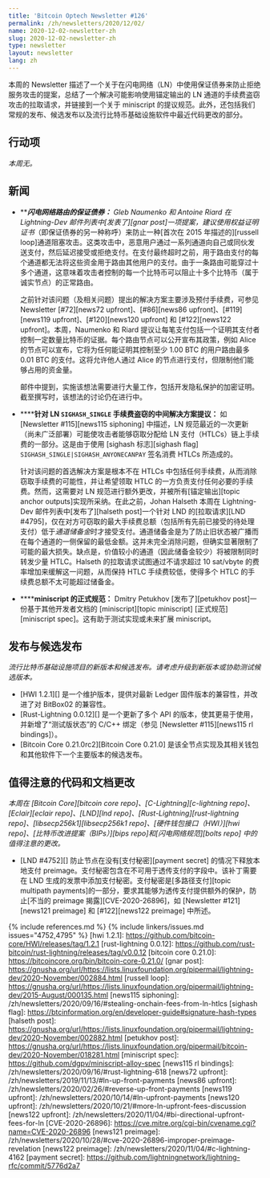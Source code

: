 ```yaml
---
title: 'Bitcoin Optech Newsletter #126'
permalink: /zh/newsletters/2020/12/02/
name: 2020-12-02-newsletter-zh
slug: 2020-12-02-newsletter-zh
type: newsletter
layout: newsletter
lang: zh
---
```

本周的 Newsletter 描述了一个关于在闪电网络（LN）中使用保证债券来防止拒绝服务攻击的提案，总结了一个解决可能影响使用锚定输出的 LN 通道的手续费盗窃攻击的拉取请求，并链接到一个关于 miniscript 的提议规范。此外，还包括我们常规的发布、候选发布以及流行比特币基础设施软件中最近代码更改的部分。

## 行动项

*本周无。*

## 新闻

- **<!--fidelity-bonds-for-ln-routing-->****闪电网络路由的保证债券：** Gleb Naumenko 和 Antoine Riard 在 Lightning-Dev 邮件列表中[发表了][gnar post]一项提案，建议使用*权益证明证书*（即保证债券的另一种称呼）来防止一种[首次在 2015 年描述的][russell loop]通道阻塞攻击。这类攻击中，恶意用户通过一系列通道向自己或同伙发送支付，然后延迟接受或拒绝支付。在支付最终超时之前，用于路由支付的每个通道都无法将这些资金用于路由其他用户的支付。由于一条路由可能穿过十多个通道，这意味着攻击者控制的每一个比特币可以阻止十多个比特币（属于诚实节点）的正常路由。

  之前针对该问题（及相关问题）提出的解决方案主要涉及预付手续费，可参见 Newsletter [#72][news72 upfront]、[#86][news86 upfront]、[#119][news119 upfront]、[#120][news120 upfront] 和 [#122][news122 upfront]。本周，Naumenko 和 Riard 提议让每笔支付包括一个证明其支付者控制一定数量比特币的证据。每个路由节点可以公开宣布其政策，例如 Alice 的节点可以宣布，它将为任何能证明其控制至少 1.00 BTC 的用户路由最多 0.01 BTC 的支付。这将允许他人通过 Alice 的节点进行支付，但限制他们能够占用的资金量。

  邮件中提到，实施该想法需要进行大量工作，包括开发隐私保护的加密证明。截至撰写时，该想法的讨论仍在进行中。

- **<!--proposed-intermediate-solution-for-ln-sighash-single-fee-theft-->****针对 LN `SIGHASH_SINGLE` 手续费盗窃的中间解决方案提议：** 如 [Newsletter #115][news115 siphoning] 中描述，LN 规范最近的一次更新（尚未广泛部署）可能使攻击者能够窃取分配给 LN 支付（HTLCs）链上手续费的一部分。这是由于使用 [sighash 标志][sighash flag] `SIGHASH_SINGLE|SIGHASH_ANYONECANPAY` 签名消费 HTLCs 所造成的。

  针对该问题的首选解决方案是根本不在 HTLCs 中包括任何手续费，从而消除窃取手续费的可能性，并让希望领取 HTLC 的一方负责支付任何必要的手续费。然而，这需要对 LN 规范进行额外更改，并被所有[锚定输出][topic anchor outputs]实现所采纳。在此之前，Johan Halseth 本周在 Lightning-Dev 邮件列表中[发布了][halseth post]一个针对 LND 的[拉取请求][LND #4795]，仅在对方可窃取的最大手续费总额（包括所有先前已接受的待处理支付）低于*通道储备金*时才接受支付。通道储备金是为了防止旧状态被广播而在每个通道的一侧保留的最低金额。这并未完全消除问题，但确实显著限制了可能的最大损失。缺点是，价值较小的通道（因此储备金较少）将被限制同时转发少量 HTLC。Halseth 的拉取请求试图通过不请求超过 10 sat/vbyte 的费率增加来缓解这一问题，从而保持 HTLC 手续费较低，使得多个 HTLC 的手续费总额不太可能超过储备金。

- **<!--formal-specification-of-miniscript-->****miniscript 的正式规范：** Dmitry Petukhov [发布了][petukhov post]一份基于其他开发者文档的 [miniscript][topic miniscript] [正式规范][miniscript spec]。这有助于测试实现或未来扩展 miniscript。

## 发布与候选发布

*流行比特币基础设施项目的新版本和候选发布。请考虑升级到新版本或协助测试候选版本。*

- [HWI 1.2.1][] 是一个维护版本，提供对最新 Ledger 固件版本的兼容性，并改进了对 BitBox02 的兼容性。
- [Rust-Lightning 0.0.12][] 是一个更新了多个 API 的版本，使其更易于使用，并新增了“测试版状态”的 C/C++ 绑定（参见 [Newsletter #115][news115 rl bindings]）。
- [Bitcoin Core 0.21.0rc2][Bitcoin Core 0.21.0] 是该全节点实现及其相关钱包和其他软件下一个主要版本的候选发布。

## 值得注意的代码和文档更改

*本周在 [Bitcoin Core][bitcoin core repo]、[C-Lightning][c-lightning repo]、[Eclair][eclair repo]、[LND][lnd repo]、[Rust-Lightning][rust-lightning repo]、[libsecp256k1][libsecp256k1 repo]、[硬件钱包接口（HWI）][hwi repo]、[比特币改进提案（BIPs）][bips repo]和[闪电网络规范][bolts repo] 中的值得注意的更改。*

- [LND #4752][] 防止节点在没有[支付秘密][payment secret] 的情况下释放本地支付 preimage。支付秘密包含在不可用于透传支付的字段中。该补丁需要在 LND 生成的发票中添加支付秘密。支付秘密是[多路径支付][topic multipath payments]的一部分，要求其能够为透传支付提供额外的保护，防止[不当的 preimage 揭露][CVE-2020-26896]，如 [Newsletter #121][news121 preimage] 和 [#122][news122 preimage] 中所述。

{% include references.md %}
{% include linkers/issues.md issues="4752,4795" %}
[hwi 1.2.1]: https://github.com/bitcoin-core/HWI/releases/tag/1.2.1
[rust-lightning 0.0.12]: https://github.com/rust-bitcoin/rust-lightning/releases/tag/v0.0.12
[bitcoin core 0.21.0]: https://bitcoincore.org/bin/bitcoin-core-0.21.0/
[gnar post]: https://gnusha.org/url/https://lists.linuxfoundation.org/pipermail/lightning-dev/2020-November/002884.html
[russell loop]: https://gnusha.org/url/https://lists.linuxfoundation.org/pipermail/lightning-dev/2015-August/000135.html
[news115 siphoning]: /zh/newsletters/2020/09/16/#stealing-onchain-fees-from-ln-htlcs
[sighash flag]: https://btcinformation.org/en/developer-guide#signature-hash-types
[halseth post]: https://gnusha.org/url/https://lists.linuxfoundation.org/pipermail/lightning-dev/2020-November/002882.html
[petukhov post]: https://gnusha.org/url/https://lists.linuxfoundation.org/pipermail/bitcoin-dev/2020-November/018281.html
[miniscript spec]: https://github.com/dgpv/miniscript-alloy-spec
[news115 rl bindings]: /zh/newsletters/2020/09/16/#rust-lightning-618
[news72 upfront]: /zh/newsletters/2019/11/13/#ln-up-front-payments
[news86 upfront]: /zh/newsletters/2020/02/26/#reverse-up-front-payments
[news119 upfront]: /zh/newsletters/2020/10/14/#ln-upfront-payments
[news120 upfront]: /zh/newsletters/2020/10/21/#more-ln-upfront-fees-discussion
[news122 upfront]: /zh/newsletters/2020/11/04/#bi-directional-upfront-fees-for-ln
[CVE-2020-26896]: https://cve.mitre.org/cgi-bin/cvename.cgi?name=CVE-2020-26896
[news121 preimage]: /zh/newsletters/2020/10/28/#cve-2020-26896-improper-preimage-revelation
[news122 preimage]: /zh/newsletters/2020/11/04/#c-lightning-4162
[payment secret]: https://github.com/lightningnetwork/lightning-rfc/commit/5776d2a7
